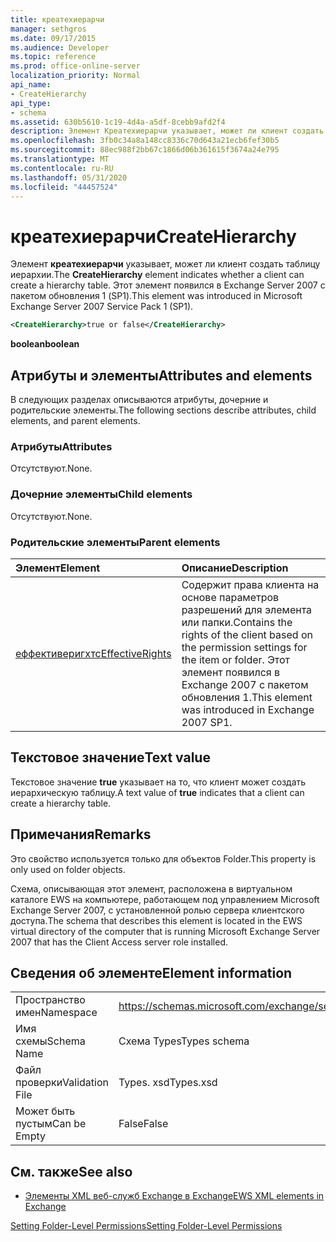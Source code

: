 ```yaml
---
title: креатехиерарчи
manager: sethgros
ms.date: 09/17/2015
ms.audience: Developer
ms.topic: reference
ms.prod: office-online-server
localization_priority: Normal
api_name:
- CreateHierarchy
api_type:
- schema
ms.assetid: 630b5610-1c19-4d4a-a5df-8cebb9afd2f4
description: Элемент Креатехиерарчи указывает, может ли клиент создать таблицу иерархии. Этот элемент появился в Exchange Server 2007 с пакетом обновления 1 (SP1).
ms.openlocfilehash: 3fb0c34a8a148cc8336c70d643a21ecb6fef30b5
ms.sourcegitcommit: 88ec988f2bb67c1866d06b361615f3674a24e795
ms.translationtype: MT
ms.contentlocale: ru-RU
ms.lasthandoff: 05/31/2020
ms.locfileid: "44457524"
---
```

# <a name="createhierarchy"></a><span data-ttu-id="4d8c3-104">креатехиерарчи</span><span class="sxs-lookup"><span data-stu-id="4d8c3-104">CreateHierarchy</span></span>

<span data-ttu-id="4d8c3-105">Элемент **креатехиерарчи** указывает, может ли клиент создать таблицу иерархии.</span><span class="sxs-lookup"><span data-stu-id="4d8c3-105">The **CreateHierarchy** element indicates whether a client can create a hierarchy table.</span></span> <span data-ttu-id="4d8c3-106">Этот элемент появился в Exchange Server 2007 с пакетом обновления 1 (SP1).</span><span class="sxs-lookup"><span data-stu-id="4d8c3-106">This element was introduced in Microsoft Exchange Server 2007 Service Pack 1 (SP1).</span></span> 
  
```xml
<CreateHierarchy>true or false</CreateHierarchy>
```

 <span data-ttu-id="4d8c3-107">**boolean**</span><span class="sxs-lookup"><span data-stu-id="4d8c3-107">**boolean**</span></span>
## <a name="attributes-and-elements"></a><span data-ttu-id="4d8c3-108">Атрибуты и элементы</span><span class="sxs-lookup"><span data-stu-id="4d8c3-108">Attributes and elements</span></span>

<span data-ttu-id="4d8c3-109">В следующих разделах описываются атрибуты, дочерние и родительские элементы.</span><span class="sxs-lookup"><span data-stu-id="4d8c3-109">The following sections describe attributes, child elements, and parent elements.</span></span>
  
### <a name="attributes"></a><span data-ttu-id="4d8c3-110">Атрибуты</span><span class="sxs-lookup"><span data-stu-id="4d8c3-110">Attributes</span></span>

<span data-ttu-id="4d8c3-111">Отсутствуют.</span><span class="sxs-lookup"><span data-stu-id="4d8c3-111">None.</span></span>
  
### <a name="child-elements"></a><span data-ttu-id="4d8c3-112">Дочерние элементы</span><span class="sxs-lookup"><span data-stu-id="4d8c3-112">Child elements</span></span>

<span data-ttu-id="4d8c3-113">Отсутствуют.</span><span class="sxs-lookup"><span data-stu-id="4d8c3-113">None.</span></span>
  
### <a name="parent-elements"></a><span data-ttu-id="4d8c3-114">Родительские элементы</span><span class="sxs-lookup"><span data-stu-id="4d8c3-114">Parent elements</span></span>

|<span data-ttu-id="4d8c3-115">**Элемент**</span><span class="sxs-lookup"><span data-stu-id="4d8c3-115">**Element**</span></span>|<span data-ttu-id="4d8c3-116">**Описание**</span><span class="sxs-lookup"><span data-stu-id="4d8c3-116">**Description**</span></span>|
|:-----|:-----|
|[<span data-ttu-id="4d8c3-117">еффективеригхтс</span><span class="sxs-lookup"><span data-stu-id="4d8c3-117">EffectiveRights</span></span>](effectiverights.md) <br/> |<span data-ttu-id="4d8c3-118">Содержит права клиента на основе параметров разрешений для элемента или папки.</span><span class="sxs-lookup"><span data-stu-id="4d8c3-118">Contains the rights of the client based on the permission settings for the item or folder.</span></span> <span data-ttu-id="4d8c3-119">Этот элемент появился в Exchange 2007 с пакетом обновления 1.</span><span class="sxs-lookup"><span data-stu-id="4d8c3-119">This element was introduced in Exchange 2007 SP1.</span></span>  <br/> |
   
## <a name="text-value"></a><span data-ttu-id="4d8c3-120">Текстовое значение</span><span class="sxs-lookup"><span data-stu-id="4d8c3-120">Text value</span></span>

<span data-ttu-id="4d8c3-121">Текстовое значение **true** указывает на то, что клиент может создать иерархическую таблицу.</span><span class="sxs-lookup"><span data-stu-id="4d8c3-121">A text value of **true** indicates that a client can create a hierarchy table.</span></span> 
  
## <a name="remarks"></a><span data-ttu-id="4d8c3-122">Примечания</span><span class="sxs-lookup"><span data-stu-id="4d8c3-122">Remarks</span></span>

<span data-ttu-id="4d8c3-123">Это свойство используется только для объектов Folder.</span><span class="sxs-lookup"><span data-stu-id="4d8c3-123">This property is only used on folder objects.</span></span>
  
<span data-ttu-id="4d8c3-124">Схема, описывающая этот элемент, расположена в виртуальном каталоге EWS на компьютере, работающем под управлением Microsoft Exchange Server 2007, с установленной ролью сервера клиентского доступа.</span><span class="sxs-lookup"><span data-stu-id="4d8c3-124">The schema that describes this element is located in the EWS virtual directory of the computer that is running Microsoft Exchange Server 2007 that has the Client Access server role installed.</span></span>
  
## <a name="element-information"></a><span data-ttu-id="4d8c3-125">Сведения об элементе</span><span class="sxs-lookup"><span data-stu-id="4d8c3-125">Element information</span></span>

|||
|:-----|:-----|
|<span data-ttu-id="4d8c3-126">Пространство имен</span><span class="sxs-lookup"><span data-stu-id="4d8c3-126">Namespace</span></span>  <br/> |https://schemas.microsoft.com/exchange/services/2006/types  <br/> |
|<span data-ttu-id="4d8c3-127">Имя схемы</span><span class="sxs-lookup"><span data-stu-id="4d8c3-127">Schema Name</span></span>  <br/> |<span data-ttu-id="4d8c3-128">Схема Types</span><span class="sxs-lookup"><span data-stu-id="4d8c3-128">Types schema</span></span>  <br/> |
|<span data-ttu-id="4d8c3-129">Файл проверки</span><span class="sxs-lookup"><span data-stu-id="4d8c3-129">Validation File</span></span>  <br/> |<span data-ttu-id="4d8c3-130">Types. xsd</span><span class="sxs-lookup"><span data-stu-id="4d8c3-130">Types.xsd</span></span>  <br/> |
|<span data-ttu-id="4d8c3-131">Может быть пустым</span><span class="sxs-lookup"><span data-stu-id="4d8c3-131">Can be Empty</span></span>  <br/> |<span data-ttu-id="4d8c3-132">False</span><span class="sxs-lookup"><span data-stu-id="4d8c3-132">False</span></span>  <br/> |
   
## <a name="see-also"></a><span data-ttu-id="4d8c3-133">См. также</span><span class="sxs-lookup"><span data-stu-id="4d8c3-133">See also</span></span>



- [<span data-ttu-id="4d8c3-134">Элементы XML веб-служб Exchange в Exchange</span><span class="sxs-lookup"><span data-stu-id="4d8c3-134">EWS XML elements in Exchange</span></span>](ews-xml-elements-in-exchange.md)


[<span data-ttu-id="4d8c3-135">Setting Folder-Level Permissions</span><span class="sxs-lookup"><span data-stu-id="4d8c3-135">Setting Folder-Level Permissions</span></span>](https://msdn.microsoft.com/library/c7530e86-5112-401c-b10a-9c054ae59f07%28Office.15%29.aspx)

